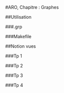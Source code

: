 #ARO, Chapitre : Graphes

##Utilisation


###.grp

###Makefile


##Notion vues


###Tp 1

###Tp 2

###Tp 3

###Tp 4


